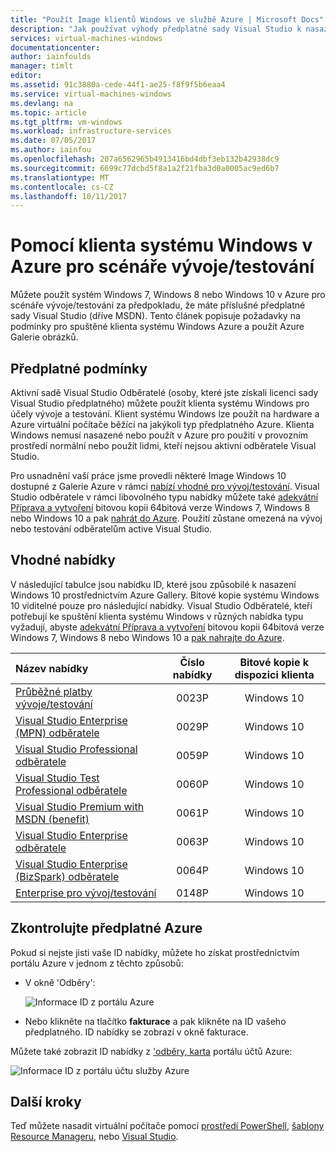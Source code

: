 ```yaml
---
title: "Použít Image klientů Windows ve službě Azure | Microsoft Docs"
description: "Jak používat výhody předplatné sady Visual Studio k nasazení systému Windows 7, Windows 8 nebo Windows 10 v Azure pro scénáře vývoje/testování"
services: virtual-machines-windows
documentationcenter: 
author: iainfoulds
manager: timlt
editor: 
ms.assetid: 91c3880a-cede-44f1-ae25-f8f9f5b6eaa4
ms.service: virtual-machines-windows
ms.devlang: na
ms.topic: article
ms.tgt_pltfrm: vm-windows
ms.workload: infrastructure-services
ms.date: 07/05/2017
ms.author: iainfou
ms.openlocfilehash: 207a6562965b4913416bd4dbf3eb132b42938dc9
ms.sourcegitcommit: 6699c77dcbd5f8a1a2f21fba3d0a0005ac9ed6b7
ms.translationtype: MT
ms.contentlocale: cs-CZ
ms.lasthandoff: 10/11/2017
---
```

# <a name="use-windows-client-in-azure-for-devtest-scenarios"></a>Pomocí klienta systému Windows v Azure pro scénáře vývoje/testování
Můžete použít systém Windows 7, Windows 8 nebo Windows 10 v Azure pro scénáře vývoje/testování za předpokladu, že máte příslušné předplatné sady Visual Studio (dříve MSDN). Tento článek popisuje požadavky na podmínky pro spuštěné klienta systému Windows Azure a použít Azure Galerie obrázků.

## <a name="subscription-eligibility"></a>Předplatné podmínky
Aktivní sadě Visual Studio Odběratelé (osoby, které jste získali licenci sady Visual Studio předplatného) můžete použít klienta systému Windows pro účely vývoje a testování. Klient systému Windows lze použít na hardware a Azure virtuální počítače běžící na jakýkoli typ předplatného Azure. Klienta Windows nemusí nasazené nebo použít v Azure pro použití v provozním prostředí normální nebo použít lidmi, kteří nejsou aktivní odběratele Visual Studio.

Pro usnadnění vaší práce jsme provedli některé Image Windows 10 dostupné z Galerie Azure v rámci [nabízí vhodné pro vývoj/testování](#eligible-offers). Visual Studio odběratele v rámci libovolného typu nabídky můžete také [adekvátní Příprava a vytvoření](prepare-for-upload-vhd-image.md) bitovou kopii 64bitová verze Windows 7, Windows 8 nebo Windows 10 a pak [nahrát do Azure](upload-generalized-managed.md). Použití zůstane omezená na vývoj nebo testování odběratelům active Visual Studio.

## <a name="eligible-offers"></a>Vhodné nabídky
V následující tabulce jsou nabídku ID, které jsou způsobilé k nasazení Windows 10 prostřednictvím Azure Gallery. Bitové kopie systému Windows 10 viditelné pouze pro následující nabídky. Visual Studio Odběratelé, kteří potřebují ke spuštění klienta systému Windows v různých nabídka typu vyžadují, abyste [adekvátní Příprava a vytvoření](prepare-for-upload-vhd-image.md) bitovou kopii 64bitová verze Windows 7, Windows 8 nebo Windows 10 a [pak nahrajte do Azure](upload-generalized-managed.md).

| Název nabídky | Číslo nabídky | Bitové kopie k dispozici klienta |
|:--- |:---:|:---:|
| [Průběžné platby vývoje/testování](https://azure.microsoft.com/offers/ms-azr-0023p/) |0023P |Windows 10 |
| [Visual Studio Enterprise (MPN) odběratele](https://azure.microsoft.com/offers/ms-azr-0029p/) |0029P |Windows 10 |
| [Visual Studio Professional odběratele](https://azure.microsoft.com/offers/ms-azr-0059p/) |0059P |Windows 10 |
| [Visual Studio Test Professional odběratele](https://azure.microsoft.com/offers/ms-azr-0060p/) |0060P |Windows 10 |
| [Visual Studio Premium with MSDN (benefit)](https://azure.microsoft.com/offers/ms-azr-0061p/) |0061P |Windows 10 |
| [Visual Studio Enterprise odběratele](https://azure.microsoft.com/offers/ms-azr-0063p/) |0063P |Windows 10 |
| [Visual Studio Enterprise (BizSpark) odběratele](https://azure.microsoft.com/offers/ms-azr-0064p/) |0064P |Windows 10 |
| [Enterprise pro vývoj/testování](https://azure.microsoft.com/ofers/ms-azr-0148p/) |0148P |Windows 10 |

## <a name="check-your-azure-subscription"></a>Zkontrolujte předplatné Azure
Pokud si nejste jisti vaše ID nabídky, můžete ho získat prostřednictvím portálu Azure v jednom z těchto způsobů:  

- V okně 'Odběry':

  ![Informace ID z portálu Azure](./media/client-images/offer-id-azure-portal.png) 

- Nebo klikněte na tlačítko **fakturace** a pak klikněte na ID vašeho předplatného. ID nabídky se zobrazí v okně fakturace.

Můžete také zobrazit ID nabídky z ['odběry, karta](http://account.windowsazure.com/Subscriptions) portálu účtů Azure:

![Informace ID z portálu účtu služby Azure](./media/client-images/offer-id-azure-account-portal.png) 

## <a name="next-steps"></a>Další kroky
Teď můžete nasadit virtuální počítače pomocí [prostředí PowerShell](quick-create-powershell.md), [šablony Resource Manageru](ps-template.md), nebo [Visual Studio](../../vs-azure-tools-resource-groups-deployment-projects-create-deploy.md).

